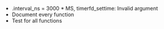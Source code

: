 - .interval_ns = 3000 * MS, timerfd_settime: Invalid argument
- Document every function
- Test for all functions
